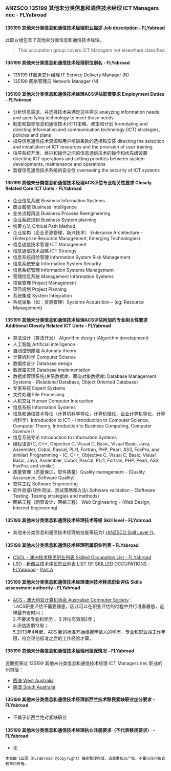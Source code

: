 ### ANZSCO 135199 其他未分类信息和通信技术经理 ICT Managers nec - FLYabroad ###

####  [135199 其他未分类信息和通信技术经理职业描述 Job description - FLYabroad](http://www.flyabroadvisa.com/anzsco/1331.html#133111)

此职业组包含了其他未分类信息和通信技术经理。

> This occupation group covers ICT Managers not elsewhere classified.

#### 135199 其他未分类信息和通信技术经理职位别名 - FLYabroad
 
- 135199	 IT服务交付经理 IT Service Delivery Manager (N)
- 135199 网络管理员 Network Manager (N)

#### 135199 其他未分类信息和通信技术经理ACS评估职责要求 Employment Duties - FLYabroad

- 分析信息需求，并选择技术来满足这些需求 analyzing information needs and specifying technology to meet those needs 
- 制定和指导信息和通信技术(ICT)策略、政策和计划 formulating and directing information and communication technology (ICT) strategies, policies and plans 
- 指导信息通信技术资源和用户培训条款的选择和安装 directing the selection and installation of ICT resources and the provision of user training 
- 指导系统开发、维护和操作之间的信息通信技术的操作和优先级设置 directing ICT operations and setting priorities between system developments, maintenance and operations 
- 监督信息通信技术系统的安全性 overseeing the security of ICT systems 

#### 135199 其他未分类信息和通信技术经理ACS评估专业相关性要求 Closely Related Core ICT Units - FLYabroad

- 企业信息系统 Business Information Systems
- 商业智能 Business Intelligence 
- 业务流程再造 Business Process Reengineering 
- 企业系统规划 Business System planning 
- 统筹方法 Critical Path Method 
- 企业架构（企业资源管理，新兴技术） Enterprise Architecture - (Enterprise Resource Management, Emerging Technologies) 
- 信息通信技术管理 ICT Management 
- 信息通信技术战略 ICT Strategy 
- 信息系统风险管理 Information System Risk Management 
- 信息系统安全 Information System Security 
- 信息系统管理 Information Systems Management 
- 管理信息系统 Management Information Systems 
- 项目管理 Project Management
- 项目规划 Project Planning 
- 系统集成 System Integration 
- 系统采集（如：资源管理）Systems Acquisition – (eg: Resource Management) 

#### 135199 其他未分类信息和通信技术经理ACS评估附加的专业相关性要求 Additional Closely Related ICT Units - FLYabroad

- 算法设计（算法开发） Algorithm design (Algorithm development) 
- 人工智能 Artificial intelligence 
- 自动控制原理 Automata theory 
- 计算机科学 Computer Science 
- 数据库设计 Database design 
- 数据库实现 Database implementation 
- 数据库管理系统(关系数据库、面向对象数据库) Database Management Systems - (Relational Database, Object Oriented Database) 
- 专家系统 Expert Systems 
- 文件处理 File Processing 
- 人机交互 Human Computer Interaction 
- 信息系统 Information Systems 
- 信息和通信技术导论（计算机科学导论，计算机理论，企业计算机导论，计算机科学）Introduction to ICT - (Introduction to Computer Science, Computer Theory, Introduction to Business Computing, Computer Science I) 
- 信息系统导论 Introduction to Information Systems 
- 编程语言(C, C++, Objective C, Visual C, Basic, Visual Basic, Java, Assembler, Cobol, Pascal, PL/1, Fortran, PHP, Pearl, AS3, FoxPro, and similar) Programming - (C, C++, Objective C, Visual C, Basic, Visual Basic, Java, Assembler, Cobol, Pascal, PL/1, Fortran, PHP, Pearl, AS3, FoxPro, and similar) 
- 质量管理（质量保证，软件质量）Quality management - (Quality Assurance, Software Quality) 
- 软件工程 Software Engineering  
- 软件验证(软件测试、测试策略和方法)  Software validation - (Software Testing, Testing strategies and methods) 
- 网络工程（网页设计，网络工程） Web Engineering - (Web Design, Internet Engineering)  

#### 135199 其他未分类信息和通信技术经理技术等级 Skill level - FLYabroad

- 其他未分类信息和通信技术经理的技能等级为1 [(ANZSCO Skill Level 1)](http://www.flyabroadvisa.com/anzsco/)。

#### 135199 其他未分类信息和通信技术经理所属职业列表 - FLYabroad

- [CSOL - 澳洲技术移民职业列表 Skilled Occupation List - FLYabroad](http://www.flyabroadvisa.com/sol/)
- [LSO - 新西兰技术移民职业列表 LIST OF SKILLED OCCUPATIONS - FLYabroad](http://nz.flyabroadvisa.com/lso/) - [Part A](parta)

#### 135199 其他未分类信息和通信技术经理澳洲技术移民职业评估 Skills assessment authority - FLYabroad

- [ACS - 澳大利亚计算机协会 Australian Computer Society](http://www.flyabroadvisa.com/ass/acs.html)：      
1.ACS职业评估不需要雅思，因此可以在职业评估的过程中并行准备雅思，这样最节省时间；     
2.不要求专业和学历；
3.评估有效期2年；    
4.评估周期12周；   
5.2013年4月起，ACS 新的标准开始根据申请人的学历，专业和职业减工作年限，符合评估标准之后的工作经验才算。

#### 135199 其他未分类信息和通信技术经理州担保情况 - FLYabroad

近期担保过 135199 其他未分类信息和通信技术经理 ICT Managers nec 职业的州包括：

- [西澳 West Australia](http://www.flyabroadvisa.com/zdb/wa.html)
- [南澳 South Australia](http://www.flyabroadvisa.com/zdb/sa.html)

#### 135199 其他未分类信息和通信技术经理新西兰技术移民紧缺职业加分要求 - FLYabroad

- 不属于新西兰绝对紧缺职业

#### 135199 其他未分类信息和通信技术经理执业注册要求（不代表移民要求） - FLYabroad

- 无

`本文由飞出国（FLYabroad @Copyright）独家整理完成，请尊重知识产权，不要以任何形式散布和传播。`